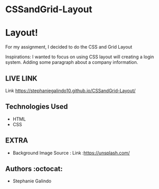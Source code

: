 # CSSandGrid-Layout


# Layout!
For my assignment, I decided to do the CSS and Grid Layout

Inspirations: I wanted to focus on using CSS layout will creating a login system. Adding some paragraph about a company information.

## LIVE LINK 
Link https://stephaniegalindo10.github.io/CSSandGrid-Layout/



## Technologies Used 
* HTML
* CSS


## EXTRA

* Background Image Source : Link :https://unsplash.com/



## Authors :octocat:
* Stephanie Galindo 
